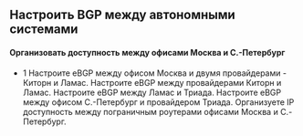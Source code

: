 ## Настроить BGP между автономными системами
#### Организовать доступность между офисами Москва и С.-Петербург

- 1 Настроите eBGP между офисом Москва и двумя провайдерами - Киторн и Ламас.
Настроите eBGP между провайдерами Киторн и Ламас.
Настроите eBGP между Ламас и Триада.
Настроите eBGP между офисом С.-Петербург и провайдером Триада.
Организуете IP доступность между пограничным роутерами офисами Москва и С.-Петербург.
